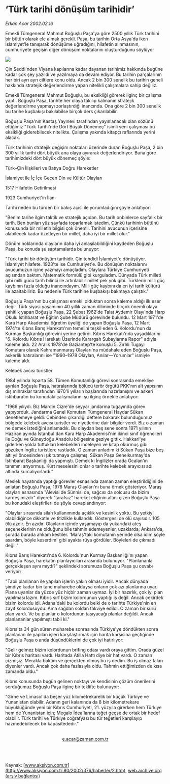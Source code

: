 # ‘Türk tarihi dönüşüm tarihidir’

*Erkan Acar 2002.02.16*

<div>
 <p class="spot">
  Emekli Tümgeneral Mahmut Boğuşlu Paşa'ya göre 2500 yıllık Türk tarihini bir bütün olarak ele almak gerekli. Paşa, bu tarihin Orta Asya'da iken İslamiyet'le tanışarak dönüşüme uğradığını, hilafetin alınmasının, cumhuriyete geçişin diğer dönüşüm noktalarını oluşturduğunu söylüyor
 </p>
 <p class="metin">
 </p>
 <img border="0" src="/web/20020414132204im_/http://www.aksiyon.com.tr/2002/376/resimler/turk.jpg"/>
 <p class="metin">
  Çin Seddi'nden Viyana kapılarına kadar dayanan tarihimiz hakkında bugüne kadar çok şey yazıldı ve yazılmaya da devam ediyor. Bu tarihin parçalarının her biri ayrı ayrı ciltlere konu oldu. Ancak 2 bin 300 senelik bu tarihin geneli hakkında stratejik değerlendirme yapan nitelikli çalışmalara sahip değiliz.
 </p>
 <p class="metin">
  Emekli Tümgeneral Mahmut Boğuşlu, bu eksikliği görerek ilginç bir çalışma yaptı. Boğuşlu Paşa, tarihte her olaya takılıp kalmanın stratejik değerlendirme yapmayı zorlaştırdığı inancında. Ona göre 2 bin 300 senelik bu tarihe kuşbakışı bakılabilse birçok ders çıkarılabilir.
 </p>
 <p class="metin">
  Boğuşlu Paşa'nın Kastaş Yayınevi tarafından yayınlanacak olan sözünü ettiğimiz "Türk Tarihi'nde Dört Büyük Dönemeç" isimli yeni çalışması bu eksikliği giderebilecek nitelikte. Çalışma yakında kitapçı raflarında yerini alacak.
 </p>
 <p class="metin">
  Türk tarihinin stratejik değişim noktaları üzerinde duran Boğuşlu Paşa, 2 bin 300 yıllık tarihi dört büyük ana olaya ayırarak değerlendiriyor. Buna göre tarihimizdeki dört büyük dönemeç şöyle:
 </p>
 <p class="metin">
  Türk–Çin İlişkileri ve Batıya Doğru Hareketler
 </p>
 <p class="metin">
  İslamiyet ile İç İçe Geçen Din ve Kültür Olayları
 </p>
 <p class="metin">
  1517 Hilafetin Getirilmesi
 </p>
 <p class="metin">
  1923 Cumhuriyet'in İlanı
 </p>
 <p class="metin">
  Tarihi neden bu türden bir bakış açısı ile yorumladığını şöyle anlatıyor:
 </p>
 <p class="metin">
  "Benim tarihe ilgim taktik ve stratejik açıdan. Bu tarih onbinlerce sayfalık bir tarih. Ben bunları yüz sayfada toparlamak istedim. Çünkü tarihinin bütünü konusunda bir milletin bilgisi çok önemli. Tarihini avucunun içerisine alabilecek kadar özetleyen bir millet, daha iyi bir millet olur."
 </p>
 <p class="metin">
  Dönüm noklarında olayların daha iyi anlaşılabildiğini kaydeden Boğuşlu Paşa, bu konuda şu saptamalarda bulunuyor:
 </p>
 <p class="metin">
  "Türk tarihi bir dönüşüm tarihidir. Çin tehdidi İslamiyet'e dönüşüyor. İslamiyet hilafete. 1923'te ise Cumhuriyet'e. Bu dönüşüm noktalarını avucumuzun içine yazmayı amaçladım. Olaylara Türkiye Cumhuriyeti açısından baktım. Matematik formülü gibi kurguladım. Dünyada Türk milleti gibi milli gücü tarih bilinci ile artırılabilir millet pek yok gibi. Türklerin milli güç kaybının fazla olduğu inancındayım. Milli güç kaybını da en iyi tarih kültürü ile azaltabiliriz. Bu nedenle Türk tarihine kuşbakışı bakmaya çalıştık."
 </p>
 <p class="metin">
  Boğuşlu Paşa'nın bu çalışması emekli olduktan sonra kaleme aldığı ilk eser değil. Türk siyasi yaşamının 40 yıllık zaman diliminde birçok önemli olaya şahitlik yapan Boğuşlu Paşa, 22 Şubat 1962'de Talat Aydemir Olayı'nda Harp Okulu İstihbarat ve Eğitim Şube Müdürü görevinde bulundu. 12 Mart 1971'de Kara Harp Akademisi öğretim üyeliği de yapan Boğuşlu Paşa, 12 Mart 1974'te Kıbrıs Barış Harekatı'nın temelini teşkil eden 6. Kolordu'nun da Kurmay Başkanlığı görevini yerine getirdi. Kıbrıs Harekatı'nda yaşadıklarını "6. Kolordu Kıbrıs Harekatı Üzerinde Karargah Subaylarına Rapor" adıyla kaleme aldı. 22 Aralık 1978'de Gaziantep'te konuşlu 5. Zırhlı Tugayı Komutanı olarak Kahramanmaraş Olayları'na müdahale eden Boğuşlu Paşa, askerlik hatıralarını ise "1960–1978 Olayları, Anılar—Yorumlar" ismiyle kaleme aldı.
 </p>
 <p class="metin">
  Kelebek avcısı turistler
 </p>
 <p class="metin">
  1984 yılında Isparta 58. Tümen Komutanlığı görevi sonrasında emekliye ayrılan Boğuşlu Paşa, hatıralarında bölücü terör örgütü PKK'nın alt yapısının dış mihraklar tarafından 1970'li yılların başlarında hazırlanışını ve askeri istihbaratın bu konudaki çalışmalarını şu ilginç örnekle anlatıyor:
 </p>
 <p class="metin">
  "1966 yılıydı. Biz Mardin Cizre'de seyyar jandarma tugayında görev yapıyorduk. Jandarma Genel Komutanı Tümgeneral Haydar Sükan denetlemeye geldi. Cebinden çıkardığı deftere bakarak bulunduğumuz bölgede kelebek avcısı turistler ve niyetlerine dair bilgiler verdi. Biz o zaman ne demek istediğini anlamadık. Bu olaydan beş sene sonra 1971 yılının Haziran ayında İstanbul'dan Kara Harp Akademisi'nin ikinci sınıf öğrencileri ile Doğu ve Güneydoğu Anadolu bölgesine geziye gittik. Hakkari'ye giderken yolda tuttukları kelebekleri inceleyen ve kitap okurmuş gibi gözüken İngiliz turistlere rastladık. O zaman anladım ki Sükan Paşa bize beş altı yıl öncesinden ışık tutmaya çalışmış. Sükan Paşa Genelkurmay'da İstihbarat Başkanlığı da yapmıştı. Demek ki İngilizler orada Öcalan'ın tanımını arıyormuş. Kürt meselesini onlar o tarihte kelebek arayıcısı adı altında kurcalıyorlardı."
 </p>
 <p class="metin">
  Meslek hayatında yaptığı görevler esnasında zaman zaman eleştirildiğini de anlatan Boğuşlu Paşa, 1978 Maraş Olayları'nı buna örnek gösteriyor. Maraş olayları esnasında "Alevisi de Sünnisi de, sağcısı da solcusu da bizim kardeşimizdir" diyerek "tarafsız" hareket etiğinin altını çizen Boğuşlu Paşa bu konudaki eleştirileri de şöyle cevaplandırıyor:
 </p>
 <p class="metin">
  "Olaylar sırasında silah kullanımında açıklık ve kesinlik yoktu. Bu yetkiyi olabildiğince dikkatle ve titizlikle kullandık. Göstergesi de ölü sayısıdır. 105 ölü azdır. En azıdır. Olayların içinde yaşamayıp da yukarıdaki ateş seçeneklerinin ne olduğunu bile tahmin edemeyenler, uzaklarda; Ankara'da, şurada burada ahkam kestiler. 'Maraş'taki komutanın yerinde olsa idim şöyle asardım, böyle keserdim' gibi ayakta rüya gördüler. Böyleleri de çıkmadı değil."
 </p>
 <p class="metin">
  Kıbrıs Barış Harekatı'nda 6. Kolordu'nun Kurmay Başkanlığı'nı yapan Boğuşlu Paşa, harekatın planlayıcıları arasında bulunuyor. "Planlananla gerçekleşen aynı mıydı?" şeklindeki sorumuza Boğuşlu Paşa şu cevabı veriyor:
 </p>
 <p class="metin">
  "Tabii planlanan ile yapılan işlerin yakın olması iyidir. Ancak dünyada şimdiye kadar bin tane muharebe olduysa onların çok azı planlarına uyar. Plana uyanlar da yüzde yüz hiçbir zaman uymaz. İyi bir hazırlık, çok iyi plan yapılması lazım. Kıbrıs sırf bizim kolordunun yaptığı iş değil. Ancak çekirdek bizim kolordu idi. Adana'daki bu kolordu belki de o tarihte Türkiye'nin en zayıf kolordusuydu. Ama sağdan soldan takviye edildi. O zaman bir sürü plan vardı. Ve bu planlar o kolordunun taşıyacağı planlar değildi. Ancak planlananlar yapılmıştı tabii ki."
 </p>
 <p class="metin">
  Kıbrıs'ta 34 gün süren muharebe sonrasında Türkiye'ye döndükten sonra planlanan ile yapılan işleri karşılaştırmak için harita karşısına geçtiğinde Boğuşlu Paşa o anda düşündüklerini de çok iyi hatırlıyor:
 </p>
 <p class="metin">
  "Gelir gelmez bizim kolordunun brifing odası vardı oraya gittim. Orada güzel bir Kıbrıs haritası vardı. Haritada Atilla Hattı diye bir hat vardı. O zaman çizmişiz. Merakla baktım ve gerçekten olmuş bu iş dedim. Bu iş olmaz falan diyenler vardı. Ancak çok daha fazlasıyla oldu. Tahmin ettiğimizden de kısa zamanda oldu."
 </p>
 <p class="metin">
  Kıbrıs konusunda bugün gelinen noktayı ve kendisinin çözüm önerilerini sorduğumuz Boğuşlu Paşa ilginç bir teklifte bulunuyor:
 </p>
 <p class="metin">
  "Girne ve Limasol'da beşer yüz kilometrekarelik bir küçük Türkiye ve Yunanistan olabilir. Adanın geri kalanında da 8 bin kilometrekare büyüklüğünde yeni bir Kıbrıs Cumhuriyeti, 21. yüzyıla girerken hem Türkiye hem de Yunanistan için; Megalo İdea'larına teğet geçse de ortak bir hedef olabilir. Türk tarihi ve Türkiye coğrafyası bu tür teğetleri karşılayıp hazmedebilecek bir kapasitededir."
 </p>
 <br/>
 <center>
  <a class="anaorta" href="http://web.archive.org/web/20020414132204/mailto:e.acar@zaman.com.tr">
   e.acar@zaman.com.tr
  </a>
 </center>
 <br/>
 <br/>
 <br/>
</div>

Kaynak: [www.aksiyon.com.tr](http://www.aksiyon.com.tr:80/2002/376/haberler/2.htm), [web.archive.org (arşiv bağlantısı)](http://web.archive.org/web/20020414132204/http://www.aksiyon.com.tr:80/2002/376/haberler/2.htm)
